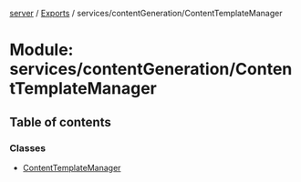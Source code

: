[server](../README.md) / [Exports](../modules.md) / services/contentGeneration/ContentTemplateManager

# Module: services/contentGeneration/ContentTemplateManager

## Table of contents

### Classes

- [ContentTemplateManager](../classes/services_contentGeneration_ContentTemplateManager.ContentTemplateManager.md)
